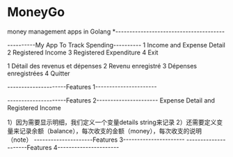 # MoneyGo
money management apps in Golang
*---------------------------------------

----------My App To Track Spending----------
1 Income and Expense Detail
2 Registered Income
3 Registered Expenditure
4 Exit

1 Détail des revenus et dépenses
2 Revenu enregistré
3 Dépenses enregistrées
4 Quitter

---------------------Features 1----------------------

---------------------Features 2----------------------
Expense Detail and Registered Income

1）因为需要显示明细，我们定义一个变量details string来记录
2）还需要定义变量来记录余额（balance），每次收支的金额（money），每次收支的说明（note）
---------------------Features 3----------------------
---------------------Features 4----------------------

